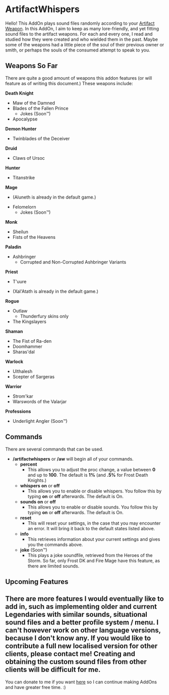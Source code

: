 # ArtifactWhispers
Hello! This AddOn plays sound files randomly according to your [Artifact Weapon](http://battle.net/wow/en/game/artifacts/). In this AddOn, I aim to keep as many lore-friendly, and yet fitting sound files to the artifact weapons. For each and every one, I read and studied how they were created and who wielded them in the past. Maybe some of the weapons had a little piece of the soul of their previous owner or smith, or perhaps the souls of the consumed attempt to speak to you.
## Weapons So Far
There are quite a good amount of weapons this addon features (or will feature as of writing this document.)
These weapons include:

**Death Knight**
* Maw of the Damned
* Blades of the Fallen Prince
  + Jokes (Soon™)
* Apocalypse

**Demon Hunter**
* Twinblades of the Deceiver

**Druid**
* Claws of Ursoc

**Hunter**
* Titanstrike

**Mage**
- (Aluneth is already in the default game.)
* Felomelorn
  + Jokes (Soon™)

**Monk**
* Sheilun
* Fists of the Heavens

**Paladin**
* Ashbringer
  - Corrupted and Non-Corrupted Ashbringer Variants

**Priest**
* T'uure
- (Xal'Atath is already in the default game.)

**Rogue**
* Outlaw
  - Thunderfury skins only
* The Kingslayers

**Shaman**
* The Fist of Ra-den
* Doomhammer
* Sharas'dal

**Warlock**
* Ulthalesh
* Scepter of Sargeras

**Warrior**
* Strom'kar
* Warswords of the Valarjar

**Professions**
* Underlight Angler (Soon™)

## Commands
There are several commands that can be used.
* **/artifactwhispers** or **/aw** will begin all of your commands.
  * **percent**
    - This allows you to adjust the proc change, a value between **0** and up to **100**. The default is **1%** (and **.5%** for Frost Death Knights.)
  * **whispers** **on** or **off**
    - This allows you to enable or disable whispers. You follow this by typing **on** or **off** afterwards. The default is On.
  * **sounds** **on** or **off**
    - This allows you to enable or disable sounds. You follow this by typing **on** or **off** afterwards. The default is On.
  * **reset**
    - This will reset your settings, in the case that you may encounter an error. It will bring it back to the default states listed above.
  * **info**
    - This retrieves information about your current settings and gives you the commands above.
  * **joke** (Soon™)
    - This plays a joke soundfile, retrieved from the Heroes of the Storm. So far, only Frost DK and Fire Mage have this feature, as there are limited sounds.
  
## Upcoming Features
There are more features I would eventually like to add in, such as implementing older and current Legendaries with similar sounds, situational sound files and a better profile system / menu. I **can't** however work on other language versions, because I don't know any. If you would like to contribute a full new localised version for other clients, please contact me! Creating and obtaining the custom sound files from other clients will be difficult for me.
--
You can donate to me if you want [here](https://www.paypal.com/cgi-bin/webscr?cmd=_donations&business=JVKD48P6U3TLU&lc=US&item_name=Development%20and%20Maintenance%20of%20AddOns&currency_code=USD&bn=PP%2dDonationsBF%3abtn_donateCC_LG%2egif%3aNonHosted) so I can continue making AddOns and have greater free time. :)
